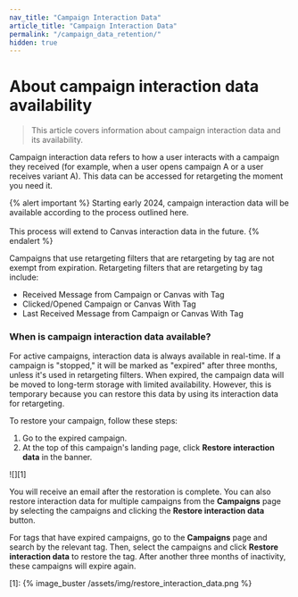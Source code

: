 ```yaml
---
nav_title: "Campaign Interaction Data"
article_title: "Campaign Interaction Data"
permalink: "/campaign_data_retention/"
hidden: true
---
```


# About campaign interaction data availability

> This article covers information about campaign interaction data and its availability.

Campaign interaction data refers to how a user interacts with a campaign they received (for example, when a user opens campaign A or a user receives variant A). This data can be accessed for retargeting the moment you need it.

{% alert important %}
Starting early 2024, campaign interaction data will be available according to the process outlined here.<br><br>This process will extend to Canvas interaction data in the future.
{% endalert %}

Campaigns that use retargeting filters that are retargeting by tag are not exempt from expiration. Retargeting filters that are retargeting by tag include:

* Received Message from Campaign or Canvas with Tag
* Clicked/Opened Campaign or Canvas With Tag
* Last Received Message from Campaign or Canvas With Tag

### When is campaign interaction data available?

For active campaigns, interaction data is always available in real-time. If a campaign is "stopped," it will be marked as "expired" after three months, unless it's used in retargeting filters. When expired, the campaign data will be moved to long-term storage with limited availability. However, this is temporary because you can restore this data by using its interaction data for retargeting. 

To restore your campaign, follow these steps:

1. Go to the expired campaign.
2. At the top of this campaign's landing page, click **Restore interaction data** in the banner.

![][1]

You will receive an email after the restoration is complete. You can also restore interaction data for multiple campaigns from the **Campaigns** page by selecting the campaigns and clicking the **Restore interaction data** button.

For tags that have expired campaigns, go to the **Campaigns** page and search by the relevant tag. Then, select the campaigns and click **Restore interaction data** to restore the tag. After another three months of inactivity, these campaigns will expire again.

[1]: {% image_buster /assets/img/restore_interaction_data.png %}
